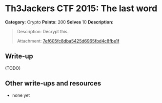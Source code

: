 # Th3Jackers CTF 2015: The last word

**Category:** Crypto
**Points:** 200
**Solves** 10
**Description:**

> Description: Decrypt this
>
> Attachment: [7ef605fc8dba5425d6965fbd4c8fbe1f](7ef605fc8dba5425d6965fbd4c8fbe1f)

## Write-up

(TODO)

## Other write-ups and resources

* none yet
